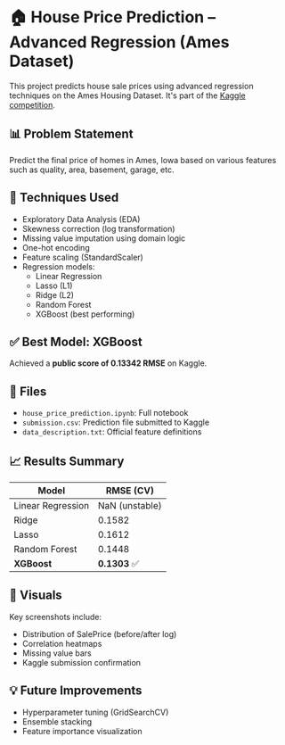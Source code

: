 # 🏠 House Price Prediction – Advanced Regression (Ames Dataset)

This project predicts house sale prices using advanced regression techniques on the Ames Housing Dataset. It's part of the [Kaggle competition](https://www.kaggle.com/competitions/house-prices-advanced-regression-techniques).

## 📊 Problem Statement
Predict the final price of homes in Ames, Iowa based on various features such as quality, area, basement, garage, etc.

## 🧰 Techniques Used

- Exploratory Data Analysis (EDA)
- Skewness correction (log transformation)
- Missing value imputation using domain logic
- One-hot encoding
- Feature scaling (StandardScaler)
- Regression models:
  - Linear Regression
  - Lasso (L1)
  - Ridge (L2)
  - Random Forest
  - XGBoost (best performing)

## ✅ Best Model: XGBoost
Achieved a **public score of 0.13342 RMSE** on Kaggle.

## 📁 Files
- `house_price_prediction.ipynb`: Full notebook
- `submission.csv`: Prediction file submitted to Kaggle
- `data_description.txt`: Official feature definitions

## 📈 Results Summary
| Model            | RMSE (CV)  |
|------------------|------------|
| Linear Regression | NaN (unstable) |
| Ridge            | 0.1582     |
| Lasso            | 0.1612     |
| Random Forest    | 0.1448     |
| **XGBoost**      | **0.1303** ✅ |

## 📸 Visuals
Key screenshots include:
- Distribution of SalePrice (before/after log)
- Correlation heatmaps
- Missing value bars
- Kaggle submission confirmation

## 💡 Future Improvements
- Hyperparameter tuning (GridSearchCV)
- Ensemble stacking
- Feature importance visualization

